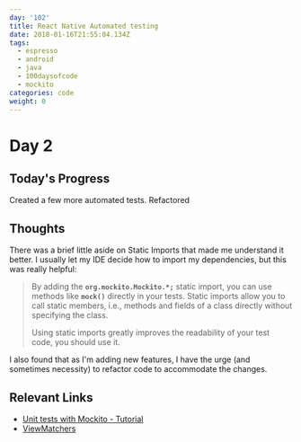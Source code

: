 ```yaml
---
day: '102'
title: React Native Automated testing
date: 2018-01-16T21:55:04.134Z
tags:
  - espresso
  - android
  - java
  - 100daysofcode
  - mockito
categories: code
weight: 0
---
```

# Day 2

## Today's Progress

Created a few more automated tests. Refactored 

<!--more-->

## Thoughts

There was a brief little aside on Static Imports that made me understand it better. I usually let my IDE decide how to import my dependencies, but this was really helpful:

> By adding the **`org.mockito.Mockito.*;`** static import, you can use methods like **`mock()`** directly in your tests. Static imports allow you to call static members, i.e., methods and fields of a class directly without specifying the class.
>
> Using static imports greatly improves the readability of your test code, you should use it.

I also found that as I'm adding new features, I have the urge (and sometimes necessity) to refactor code to accommodate the changes.

## Relevant Links

* [Unit tests with Mockito - Tutorial](http://www.vogella.com/tutorials/Mockito/article.html)
* [ViewMatchers](https://developer.android.com/reference/android/support/test/espresso/matcher/ViewMatchers.html)
